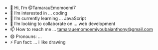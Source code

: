 - 👋 Hi, I’m @TamarauEmomoemi7
- 👀 I’m interested in ... coding 
- 🌱 I’m currently learning ... JavaScript 
- 💞️ I’m looking to collaborate on ... web development 
- 📫 How to reach me ... tamarauemomoemiyoubaianthony@gmail.com
- 😄 Pronouns: ...
- ⚡ Fun fact: ... i like drawing 

<!---
TamarauEmomoemi7/TamarauEmomoemi7 is a ✨ special ✨ repository because its `README.md` (this file) appears on your GitHub profile.
You can click the Preview link to take a look at your changes.
--->

